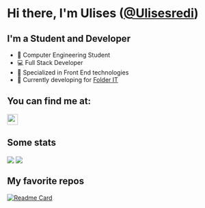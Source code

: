 # Hi there, I'm Ulises ([@Ulisesredi](https://www.linkedin.com/in/ulises-redi-377a52206/))

## I'm a Student and Developer

- 📘 Computer Engineering Student
- 💻 Full Stack Developer
- 👾 Specialized in Front End technologies
- 🔨 Currently developing for [Folder IT](https://www.linkedin.com/company/folderit/)

## You can find me at:

<p>
    <a href="https://www.linkedin.com/in/ulises-redi-377a52206/"><img
            src="https://img.shields.io/badge/linkedin-%230077B5.svg?&style=for-the-badge&logo=linkedin&logoColor=white"
            height=25></a> 
</p>

## Some stats

  <img align="center" src="https://github-readme-stats.vercel.app/api?username=Ulisesredi&show_icons=true&theme=tokyonight" />

  <img align="center" src="https://github-readme-stats.vercel.app/api/top-langs/?username=Ulisesredi&layout=compact&theme=tokyonight" />

## My favorite repos

[![Readme Card](https://github-readme-stats.vercel.app/api/pin/?username=Ulisesredi&repo=Monthly-Budget)](https://github.com/Ulisesredi/Monthly-Budget)

